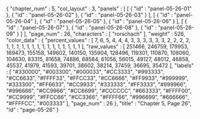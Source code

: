{
  "chapter_num" : 5,
  "col_layout" : 3,
  "panels" : [
    [
      {
        "id" : "panel-05-26-01"
      },
      {
        "id" : "panel-05-26-02"
      },
      {
        "id" : "panel-05-26-03"
      }
    ],
    [
      {
        "id" : "panel-05-26-04"
      },
      {
        "id" : "panel-05-26-05"
      },
      {
        "id" : "panel-05-26-06"
      }
    ],
    [
      {
        "id" : "panel-05-26-07"
      },
      {
        "id" : "panel-05-26-08"
      },
      {
        "id" : "panel-05-26-09"
      }
    ]
  ],
  "page_num" : 26,
  "characters" : [
    "rorschach"
  ],
  "weight" : 526,
  "color_data" : {
    "percent_values" : [
      7,
      6,
      5,
      4,
      4,
      4,
      3,
      3,
      3,
      3,
      3,
      3,
      2,
      2,
      2,
      2,
      1,
      1,
      1,
      1,
      1,
      1,
      1,
      1,
      1,
      1,
      1,
      1,
      1,
      1,
      1
    ],
    "raw_values" : [
      251466,
      246759,
      179953,
      169473,
      155158,
      149602,
      140150,
      135904,
      128496,
      119301,
      110870,
      108060,
      104630,
      83315,
      81658,
      74886,
      68584,
      61056,
      56015,
      49127,
      48012,
      46858,
      45537,
      41979,
      41593,
      39701,
      38602,
      38214,
      37459,
      36695,
      35472
    ],
    "labels" : [
      "#330000",
      "#003300",
      "#000033",
      "#CC3333",
      "#993333",
      "#CC6633",
      "#FFFF33",
      "#FFCC33",
      "#CC6666",
      "#FF9933",
      "#999999",
      "#333300",
      "#FF6633",
      "#CC9933",
      "#333333",
      "#FF3333",
      "#999966",
      "#996666",
      "#CC9966",
      "#CC6699",
      "#CCCCCC",
      "#663333",
      "#FFFF00",
      "#CC9999",
      "#FFCC66",
      "#CC3366",
      "#FFFF66",
      "#996699",
      "#666666",
      "#FFFFCC",
      "#003333"
    ],
    "page_num" : 26
  },
  "title" : "Chapter 5, Page 26",
  "id" : "page-05-26"
}
